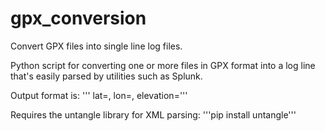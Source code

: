 gpx_conversion
==============

Convert GPX files into single line log files.

Python script for converting one or more files in GPX format into a log line
that's easily parsed by utilities such as Splunk.

Output format is:
    '''<datetime> lat=<latitude>, lon=<longitude>, elevation=<elevation>'''

Requires the untangle library for XML parsing:
    '''pip install untangle'''